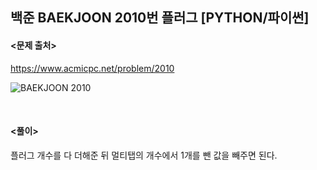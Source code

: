 ## 백준 BAEKJOON 2010번 플러그 [PYTHON/파이썬]

#### <문제 출처><br>
https://www.acmicpc.net/problem/2010

![BAEKJOON 2010](https://blog.kakaocdn.net/dn/cdXbHQ/btrPycp6Cg7/AbWRFtvhJE8sXp6yEFHATK/img.png)

<br>

#### <풀이><br>

플러그 개수를 다 더해준 뒤 멀티탭의 개수에서 1개를 뺀 값을 빼주면 된다.